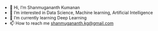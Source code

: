 - 👋 Hi, I’m Shanmugananth Kumanan
- 👀 I’m interested in Data Science, Machine learning, Artificial Intelligence
- 🌱 I’m currently learning Deep Learning
- 📫 How to reach me shanmugananth.kg@gmail.com

<!---
Shanmugananth/Shanmugananth is a ✨ special ✨ repository because its `README.md` (this file) appears on your GitHub profile.
You can click the Preview link to take a look at your changes.
--->

